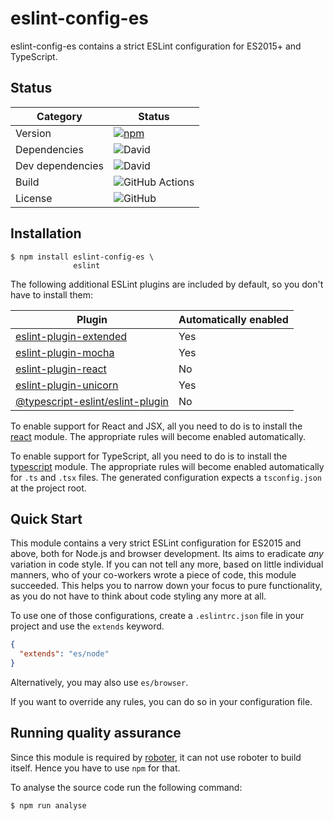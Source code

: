 # eslint-config-es

eslint-config-es contains a strict ESLint configuration for ES2015+ and TypeScript.

## Status

| Category         | Status                                                                                                        |
| ---------------- | ------------------------------------------------------------------------------------------------------------- |
| Version          | [![npm](https://img.shields.io/npm/v/eslint-config-es)](https://www.npmjs.com/package/eslint-config-es)       |
| Dependencies     | ![David](https://img.shields.io/david/thenativeweb/eslint-config-es)                                          |
| Dev dependencies | ![David](https://img.shields.io/david/dev/thenativeweb/eslint-config-es)                                      |
| Build            | ![GitHub Actions](https://github.com/thenativeweb/eslint-config-es/workflows/Release/badge.svg?branch=master) |
| License          | ![GitHub](https://img.shields.io/github/license/thenativeweb/eslint-config-es)                                |

## Installation

```shell
$ npm install eslint-config-es \
              eslint
```

The following additional ESLint plugins are included by default, so you don't have to install them:

| Plugin                                                                                             | Automatically enabled |
| -------------------------------------------------------------------------------------------------- | --------------------- |
| [eslint-plugin-extended](https://www.npmjs.com/package/eslint-plugin-extended)                     | Yes                   |
| [eslint-plugin-mocha](https://www.npmjs.com/package/eslint-plugin-mocha)                           | Yes                   |
| [eslint-plugin-react](https://www.npmjs.com/package/eslint-plugin-react)                           | No                    |
| [eslint-plugin-unicorn](https://www.npmjs.com/package/eslint-plugin-unicorn)                       | Yes                   |
| [@typescript-eslint/eslint-plugin](https://www.npmjs.com/package/@typescript-eslint/eslint-plugin) | No                    |

To enable support for React and JSX, all you need to do is to install the [react](https://www.npmjs.com/package/react) module. The appropriate rules will become enabled automatically.

To enable support for TypeScript, all you need to do is to install the [typescript](https://www.npmjs.com/package/typescript) module. The appropriate rules will become enabled automatically for `.ts` and `.tsx` files. The generated configuration expects a `tsconfig.json` at the project root.

## Quick Start

This module contains a very strict ESLint configuration for ES2015 and above, both for Node.js and browser development. Its aims to eradicate _any_ variation in code style. If you can not tell any more, based on little individual manners, who of your co-workers wrote a piece of code, this module succeeded. This helps you to narrow down your focus to pure functionality, as you do not have to think about code styling any more at all.

To use one of those configurations, create a `.eslintrc.json` file in your project and use the `extends` keyword.

```json
{
  "extends": "es/node"
}
```

Alternatively, you may also use `es/browser`.

If you want to override any rules, you can do so in your configuration file.

## Running quality assurance

Since this module is required by [roboter](https://www.npmjs.com/package/roboter), it can not use roboter to build itself. Hence you have to use `npm` for that.

To analyse the source code run the following command:

```shell
$ npm run analyse
```
